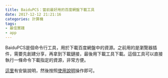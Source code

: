 ```yaml
---
title: BaiduPCS：當前最好用的百度網盤下載工具
date: 2017-12-12 21:21:16
categories: 計算機
tags:
- 最佳實踐
- app
---
```

BaiduPCS是個命令行工具，用於下載百度網盤中的資源。之前用的是瀏覽器插件，需要先創建分享，再拿到下載鏈接，最後用下載工具下載。這個工具可以直接執行一條命令下載指定的資源，非常方便。

[這里](https://github.com/GangZhuo/BaiduPCS/blob/master/README.md)有安裝說明，然後按照[使用說明](https://github.com/GangZhuo/BaiduPCS/wiki/BaiduPCS-%E5%9F%BA%E6%9C%AC%E4%BD%BF%E7%94%A8)操作即可。


